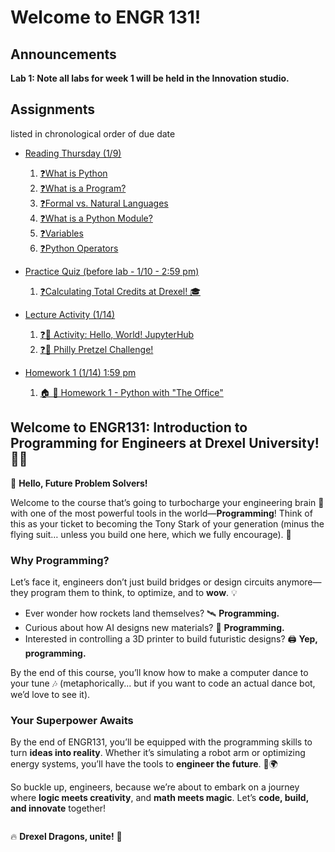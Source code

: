 # Welcome to ENGR 131!

## Announcements

**Lab 1: Note all labs for week 1 will be held in the Innovation studio.**

## Assignments

listed in chronological order of due date

- [Reading Thursday (1/9)](../week_1/readings/index.md)
    1. [❓What is Python](../week_1/readings/7_what_is_python_q.ipynb)
    2. [❓What is a Program?](../week_1/readings/9_what_is_a_program_q.ipynb)
    3. [❓Formal vs. Natural Languages](../week_1/readings/11_formal_and_natural_language_q.ipynb)
    4. [❓What is a Python Module?](../week_1/readings/13_module_q.ipynb)
    5. [❓Variables](../week_1/readings/15_variables_q.ipynb)
    6. [❓Python Operators](../week_1/readings/17_operators_q.ipynb)

- [Practice Quiz (before lab - 1/10 - 2:59 pm)](../jupyterbook/week_1/quiz1/1_practice-quiz.ipynb)
    1. [❓Calculating Total Credits at Drexel! 🎓](../jupyterbook/week_1/quiz1/1_practice-quiz.ipynb)

- [Lecture Activity (1/14)](../jupyterbook/week_1/lecture/index.md)
    1. [❓🚀 Activity: Hello, World! JupyterHub](../jupyterbook/week_1/lecture/6_Activity_1_Using_the_JupyterHub.ipynb)
    2. [❓🥨 Philly Pretzel Challenge!](../jupyterbook/week_1/lecture/13_Philly_Python_Challenge.ipynb)

- [Homework 1 (1/14) 1:59 pm](../jupyterbook/week_1/homework/1_Homework_1_Python_with_The_Office.ipynb)
    1. [🏠 🧠 Homework 1 - Python with "The Office"](../jupyterbook/week_1/homework/1_Homework_1_Python_with_The_Office.ipynb)


## Welcome to **ENGR131: Introduction to Programming for Engineers** at Drexel University! 🎉🐉

👋 **Hello, Future Problem Solvers!**

Welcome to the course that’s going to turbocharge your engineering brain 🧠 with one of the most powerful tools in the world—**Programming**! Think of this as your ticket to becoming the Tony Stark of your generation (minus the flying suit… unless you build one here, which we fully encourage). 🚀

### **Why Programming?**
Let’s face it, engineers don’t just build bridges or design circuits anymore—they program them to think, to optimize, and to **wow**. 💡

- Ever wonder how rockets land themselves? 🛰️ **Programming.**
- Curious about how AI designs new materials? 🤖 **Programming.**
- Interested in controlling a 3D printer to build futuristic designs? 🖨️ **Yep, programming.**

By the end of this course, you’ll know how to make a computer dance to your tune 🎶 (metaphorically... but if you want to code an actual dance bot, we’d love to see it).

### **Your Superpower Awaits**
By the end of ENGR131, you’ll be equipped with the programming skills to turn **ideas into reality**. Whether it’s simulating a robot arm or optimizing energy systems, you’ll have the tools to **engineer the future**. 🚀🌍

So buckle up, engineers, because we’re about to embark on a journey where **logic meets creativity**, and **math meets magic**. Let’s **code, build, and innovate** together! 

```{include} ./instructors/1_instructors.md
```

🔥 **Drexel Dragons, unite!** 🐉


```{tableofcontents}
```

